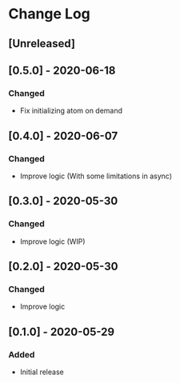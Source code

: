 # Change Log

## [Unreleased]

## [0.5.0] - 2020-06-18
### Changed
- Fix initializing atom on demand

## [0.4.0] - 2020-06-07
### Changed
- Improve logic (With some limitations in async)

## [0.3.0] - 2020-05-30
### Changed
- Improve logic (WIP)

## [0.2.0] - 2020-05-30
### Changed
- Improve logic

## [0.1.0] - 2020-05-29
### Added
- Initial release
